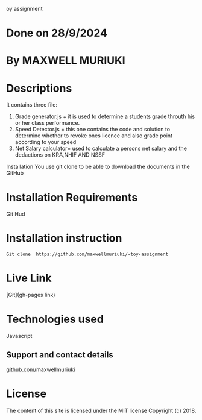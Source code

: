 oy assignment

# Done on 28/9/2024

# By MAXWELL MURIUKI

# Descriptions
 It contains three file:
 1. Grade generator.js + it is used to determine a students grade throuth his or her class performance.
 2. Speed Detector.js = this one contains the code and solution to determine whether to revoke ones licence and also  grade point according to your speed
 3. Net Salary calculator=  used to calculate a persons net salary and the dedactions on  KRA,NHIF AND NSSF

 Installation
You use git clone to be able to download the documents in the GitHub

# Installation Requirements
Git Hud

# Installation instruction
```
Git clone  https://github.com/maxwellmuriuki/-toy-assignment

```

# Live Link
[Git](gh-pages link)

# Technologies used

Javascript

## Support and contact details
github.com/maxwellmuriuki

# License
The content of this site is licensed under the MIT license
Copyright (c) 2018.

